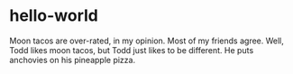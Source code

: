 # hello-world
Moon tacos are over-rated, in my opinion.
Most of my friends agree.
Well, Todd likes moon tacos, but Todd just likes to be different.
He puts anchovies on his pineapple pizza.
